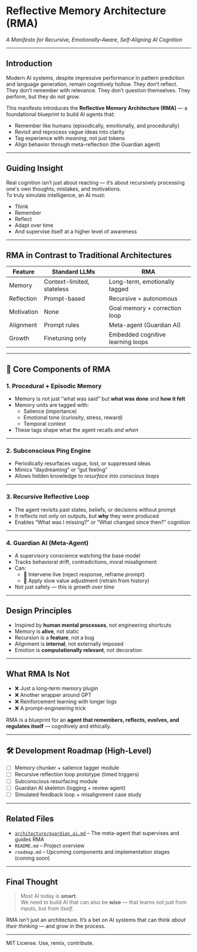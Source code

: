 # Reflective Memory Architecture (RMA)  
*A Manifesto for Recursive, Emotionally-Aware, Self-Aligning AI Cognition*

---

## Introduction

Modern AI systems, despite impressive performance in pattern prediction and language generation, remain cognitively hollow. They don’t reflect. They don’t remember with relevance. They don’t question themselves. They perform, but they do not *grow*.

This manifesto introduces the **Reflective Memory Architecture (RMA)** — a foundational blueprint to build AI agents that:

- Remember like humans (episodically, emotionally, and procedurally)
- Revisit and reprocess vague ideas into clarity
- Tag experience with *meaning*, not just tokens
- Align behavior through meta-reflection (the Guardian agent)

---

## Guiding Insight

Real cognition isn’t just about reacting — it’s about recursively processing one's own thoughts, mistakes, and motivations.  
To truly simulate intelligence, an AI must:

- Think  
- Remember  
- Reflect  
- Adapt over time  
- And supervise itself at a higher level of awareness

---

## RMA in Contrast to Traditional Architectures

| Feature | Standard LLMs | RMA |
|--------|----------------|-----|
| Memory | Context-limited, stateless | Long-term, emotionally tagged |
| Reflection | Prompt-based | Recursive + autonomous |
| Motivation | None | Goal memory + correction loop |
| Alignment | Prompt rules | Meta-agent (Guardian AI) |
| Growth | Finetuning only | Embedded cognitive learning loops |

---

## 🧩 Core Components of RMA

### 1. Procedural + Episodic Memory
- Memory is not just “what was said” but **what was done** and **how it felt**
- Memory units are tagged with:
  - Salience (importance)
  - Emotional tone (curiosity, stress, reward)
  - Temporal context
- These tags shape what the agent recalls *and when*

---

### 2. Subconscious Ping Engine
- Periodically resurfaces vague, lost, or suppressed ideas  
- Mimics “daydreaming” or “gut feeling”  
- Allows hidden knowledge to *resurface into conscious loops*

---

### 3. Recursive Reflective Loop
- The agent revisits past states, beliefs, or decisions without prompt
- It reflects not only on outputs, but **why** they were produced
- Enables “What was I missing?” or “What changed since then?” cognition

---

### 4. Guardian AI (Meta-Agent)
- A supervisory conscience watching the base model
- Tracks behavioral drift, contradictions, moral misalignment
- Can:
  - 🔸 Intervene live (reject response, reframe prompt)
  - 🔸 Apply slow value adjustment (retrain from history)
- Not just safety — this is *growth over time*

---

## Design Principles

- Inspired by **human mental processes**, not engineering shortcuts  
- Memory is **alive**, not static  
- Recursion is a **feature**, not a bug  
- Alignment is **internal**, not externally imposed  
- Emotion is **computationally relevant**, not decoration

---

## What RMA Is Not

- ❌ Just a long-term memory plugin  
- ❌ Another wrapper around GPT  
- ❌ Reinforcement learning with longer logs  
- ❌ A prompt-engineering trick

RMA is a blueprint for an **agent that remembers, reflects, evolves, and regulates itself** — cognitively and ethically.

---

## 🛠 Development Roadmap (High-Level)

- [ ] Memory chunker + salience tagger module  
- [ ] Recursive reflection loop prototype (timed triggers)  
- [ ] Subconscious resurfacing module  
- [ ] Guardian AI skeleton (logging + review agent)  
- [ ] Simulated feedback loop + misalignment case study

---

## Related Files

- [`architecture/guardian_ai.md`](guardian_ai.md) – The meta-agent that supervises and guides RMA
- `README.md` – Project overview
- `roadmap.md` – Upcoming components and implementation stages (coming soon)

---

## Final Thought

> Most AI today is **smart**.  
> We need to build AI that can also be **wise** — that learns not just from inputs, but from *itself.*

RMA isn’t just an architecture. It’s a bet on AI systems that can think *about their thinking* — and grow in the process.

---

MIT License. Use, remix, contribute.

